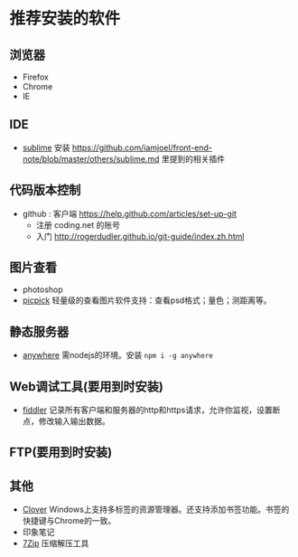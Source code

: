 # 推荐安装的软件
## 浏览器
* Firefox
* Chrome
* IE

## IDE
* [sublime](http://www.sublimetext.com/3) 安装 https://github.com/iamjoel/front-end-note/blob/master/others/sublime.md 里提到的相关插件

## 代码版本控制
* github : 客户端 https://help.github.com/articles/set-up-git
     * 注册 coding.net 的账号
     *  入门 http://rogerdudler.github.io/git-guide/index.zh.html

## 图片查看
* photoshop
* [picpick](http://www.picpick.org/en/) 轻量级的查看图片软件支持：查看psd格式；量色；测距离等。

## 静态服务器
* [anywhere](https://npmjs.org/package/anywhere) 需nodejs的环境。安装 `npm i -g anywhere`

## Web调试工具(要用到时安装)
* [fiddler](http://www.telerik.com/fiddler) 记录所有客户端和服务器的http和https请求，允许你监视，设置断点，修改输入输出数据。

## FTP(要用到时安装)

## 其他
* [Clover](http://cn.ejie.me/) Windows上支持多标签的资源管理器。还支持添加书签功能。书签的快捷键与Chrome的一致。
* 印象笔记
* [7Zip](http://www.7-zip.org/) 压缩解压工具
